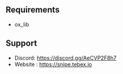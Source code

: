 ## Requirements

- ox_lib

## Support

- Discord: https://discord.gg/AeCVP2F8h7
- Website : https://snipe.tebex.io